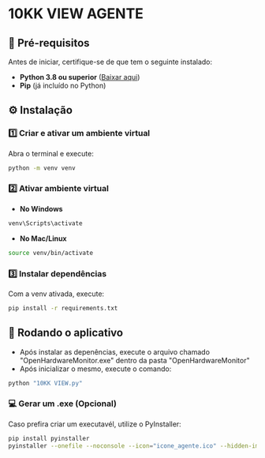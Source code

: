 # 10KK VIEW AGENTE

## 📌 **Pré-requisitos**
Antes de iniciar, certifique-se de que tem o seguinte instalado:
- **Python 3.8 ou superior** ([Baixar aqui](https://www.python.org/downloads/))
- **Pip** (já incluído no Python)

## ⚙️ **Instalação**
### 1️⃣ **Criar e ativar um ambiente virtual**
Abra o terminal e execute:

```sh
python -m venv venv
```

### 2️⃣ **Ativar ambiente virtual**
- **No Windows**

```sh
venv\Scripts\activate
```
- **No Mac/Linux**

```sh
source venv/bin/activate
```

### 3️⃣ **Instalar dependências**
Com a venv ativada, execute:

```sh
pip install -r requirements.txt
```

## 🚀 **Rodando o aplicativo**
- Após instalar as depenências, execute o arquivo chamado "OpenHardwareMonitor.exe" dentro da pasta "OpenHardwareMonitor"
- Após inicializar o mesmo, execute o comando:

```sh
python "10KK VIEW.py"
```

### 💻 **Gerar um .exe (Opcional)**
Caso prefira criar um executavél, utilize o PyInstaller:

```sh
pip install pyinstaller
pyinstaller --onefile --noconsole --icon="icone_agente.ico" --hidden-import win32service "10KK VIEW.py"
```
